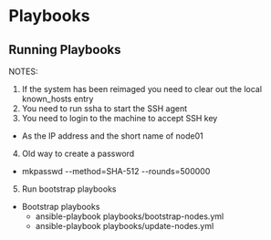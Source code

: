 # Playbooks

## Running Playbooks

NOTES:

 1. If the system has been reimaged you need to clear out the local known_hosts entry
 2. You need to run ssha to start the SSH agent
 3. You need to login to the machine to accept SSH key
   - As the IP address and the short name of node01
 4. Old way to create a password
   - mkpasswd --method=SHA-512 --rounds=500000
 5. Run bootstrap playbooks


 - Bootstrap playbooks
   - ansible-playbook playbooks/bootstrap-nodes.yml
   - ansible-playbook playbooks/update-nodes.yml
